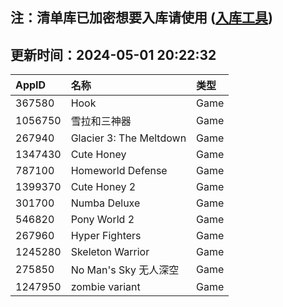 ## 注：清单库已加密想要入库请使用 ([入库工具](https://github.com/BlankTMing/ManifestAutoUpdate/releases))

## 更新时间：2024-05-01 20:22:32
| AppID | 名称 | 类型  |
| :-------------------- | :----------------------------- | :----------- |
| 367580 | Hook| Game |
| 1056750 | 雪拉和三神器| Game |
| 267940 | Glacier 3: The Meltdown| Game |
| 1347430 | Cute Honey| Game |
| 787100 | Homeworld Defense| Game |
| 1399370 | Cute Honey 2| Game |
| 301700 | Numba Deluxe| Game |
| 546820 | Pony World 2| Game |
| 267960 | Hyper Fighters| Game |
| 1245280 | Skeleton Warrior| Game |
| 275850 | No Man's Sky 无人深空| Game |
| 1247950 | zombie variant| Game |
